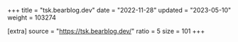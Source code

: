 +++
title = "tsk.bearblog.dev"
date = "2022-11-28"
updated = "2023-05-10"
weight = 103274

[extra]
source = "https://tsk.bearblog.dev/"
ratio = 5
size = 101
+++
